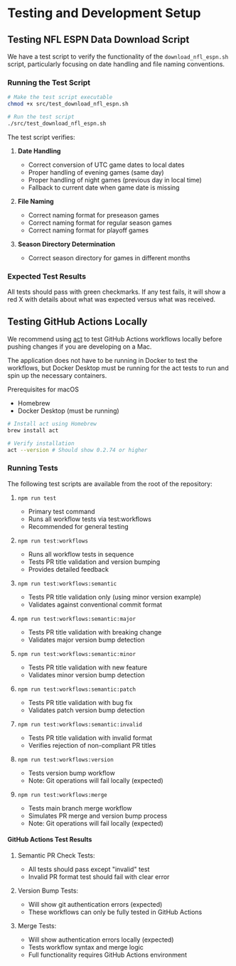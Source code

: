# Testing and Development Setup

## Testing NFL ESPN Data Download Script

We have a test script to verify the functionality of the `download_nfl_espn.sh` script, particularly focusing on date handling and file naming conventions.

### Running the Test Script

```sh
# Make the test script executable
chmod +x src/test_download_nfl_espn.sh

# Run the test script
./src/test_download_nfl_espn.sh
```

The test script verifies:

1. **Date Handling**
   - Correct conversion of UTC game dates to local dates
   - Proper handling of evening games (same day)
   - Proper handling of night games (previous day in local time)
   - Fallback to current date when game date is missing

2. **File Naming**
   - Correct naming format for preseason games
   - Correct naming format for regular season games
   - Correct naming format for playoff games

3. **Season Directory Determination**
   - Correct season directory for games in different months

### Expected Test Results

All tests should pass with green checkmarks. If any test fails, it will show a red X with details about what was expected versus what was received.

## Testing GitHub Actions Locally

We recommend using [act](https://github.com/nektos/act) to test GitHub Actions workflows locally before pushing changes if you are developing on a Mac.

The application does not have to be running in Docker to test the workflows, but Docker Desktop must be running for the act tests to run and spin up the necessary containers.

Prerequisites for macOS

- Homebrew
- Docker Desktop (must be running)

```sh
# Install act using Homebrew
brew install act

# Verify installation
act --version # Should show 0.2.74 or higher

```

### Running Tests

The following test scripts are available from the root of the repository:

1. `npm run test`
   - Primary test command
   - Runs all workflow tests via test:workflows
   - Recommended for general testing

2. `npm run test:workflows`
   - Runs all workflow tests in sequence
   - Tests PR title validation and version bumping
   - Provides detailed feedback

3. `npm run test:workflows:semantic`
   - Tests PR title validation only (using minor version example)
   - Validates against conventional commit format

4. `npm run test:workflows:semantic:major`
   - Tests PR title validation with breaking change
   - Validates major version bump detection

5. `npm run test:workflows:semantic:minor`
   - Tests PR title validation with new feature
   - Validates minor version bump detection

6. `npm run test:workflows:semantic:patch`
   - Tests PR title validation with bug fix
   - Validates patch version bump detection

7. `npm run test:workflows:semantic:invalid`
   - Tests PR title validation with invalid format
   - Verifies rejection of non-compliant PR titles

8. `npm run test:workflows:version`
   - Tests version bump workflow
   - Note: Git operations will fail locally (expected)

9. `npm run test:workflows:merge`
   - Tests main branch merge workflow
   - Simulates PR merge and version bump process
   - Note: Git operations will fail locally (expected)

#### GitHub Actions Test Results

1. Semantic PR Check Tests:
   - All tests should pass except "invalid" test
   - Invalid PR format test should fail with clear error

2. Version Bump Tests:
   - Will show git authentication errors (expected)
   - These workflows can only be fully tested in GitHub Actions

3. Merge Tests:
   - Will show authentication errors locally (expected)
   - Tests workflow syntax and merge logic
   - Full functionality requires GitHub Actions environment
